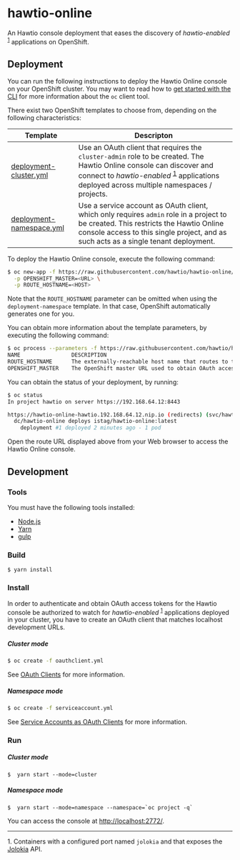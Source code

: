 # hawtio-online

An Hawtio console deployment that eases the discovery of _hawtio-enabled_ <sup>[1](#f1)</sup> applications on OpenShift.

## Deployment

You can run the following instructions to deploy the Hawtio Online console on your OpenShift cluster.
You may want to read how to [get started with the CLI](https://docs.openshift.org/latest/cli_reference/get_started_cli.html) for more information about the `oc` client tool.

There exist two OpenShift templates to choose from, depending on the following characteristics:

| Template | Descripton |
| -------- | ---------- |
| [deployment-cluster.yml](https://raw.githubusercontent.com/hawtio/hawtio-online/master/deployment-cluster.yml) | Use an OAuth client that requires the `cluster-admin` role to be created. The Hawtio Online console can discover and connect to _hawtio-enabled_ <sup>[1](#f1)</sup> applications deployed across multiple namespaces / projects. |
| [deployment-namespace.yml](https://raw.githubusercontent.com/hawtio/hawtio-online/master/deployment-namespace.yml) | Use a service account as OAuth client, which only requires `admin` role in a project to be created. This restricts the Hawtio Online console access to this single project, and as such acts as a single tenant deployment. |

To deploy the Hawtio Online console, execute the following command:

```sh
$ oc new-app -f https://raw.githubusercontent.com/hawtio/hawtio-online/master/deployment-namespace.yml \
  -p OPENSHIFT_MASTER=<URL> \
  -p ROUTE_HOSTNAME=<HOST>
```

Note that the `ROUTE_HOSTNAME` parameter can be omitted when using the `deployment-namespace` template.
In that case, OpenShift automatically generates one for you.

You can obtain more information about the template parameters, by executing the following command:

```sh
$ oc process --parameters -f https://raw.githubusercontent.com/hawtio/hawtio-online/master/deployment-namespace.yml
NAME                DESCRIPTION                                                                   GENERATOR           VALUE
ROUTE_HOSTNAME      The externally-reachable host name that routes to the Hawtio Online service
OPENSHIFT_MASTER    The OpenShift master URL used to obtain OAuth access tokens
```

You can obtain the status of your deployment, by running:

```sh
$ oc status
In project hawtio on server https://192.168.64.12:8443

https://hawtio-online-hawtio.192.168.64.12.nip.io (redirects) (svc/hawtio-online)
  dc/hawtio-online deploys istag/hawtio-online:latest 
    deployment #1 deployed 2 minutes ago - 1 pod
```

Open the route URL displayed above from your Web browser to access the Hawtio Online console.

## Development

### Tools

You must have the following tools installed:

* [Node.js](http://nodejs.org)
* [Yarn](https://yarnpkg.com)
* [gulp](http://gulpjs.com/)

### Build

```
$ yarn install
```

### Install

In order to authenticate and obtain OAuth access tokens for the Hawtio console be authorized to watch for _hawtio-enabled_ <sup>[1](#f1)</sup> applications deployed in your cluster, you have to create an OAuth client that matches localhost development URLs.

##### Cluster mode

```sh
$ oc create -f oauthclient.yml
```

See [OAuth Clients](https://docs.openshift.com/container-platform/latest/architecture/additional_concepts/authentication.html#oauth-clients) for more information.

##### Namespace mode

```sh
$ oc create -f serviceaccount.yml
```

See [Service Accounts as OAuth Clients](https://docs.openshift.com/container-platform/latest/architecture/additional_concepts/authentication.html#service-accounts-as-oauth-clients) for more information.

### Run

##### Cluster mode

```
$  yarn start --mode=cluster
```

##### Namespace mode

```
$  yarn start --mode=namespace --namespace=`oc project -q`
```

You can access the console at <http://localhost:2772/>.

---

<a name="f1">1</a>. Containers with a configured port named `jolokia` and that exposes the [Jolokia](https://jolokia.org) API.
